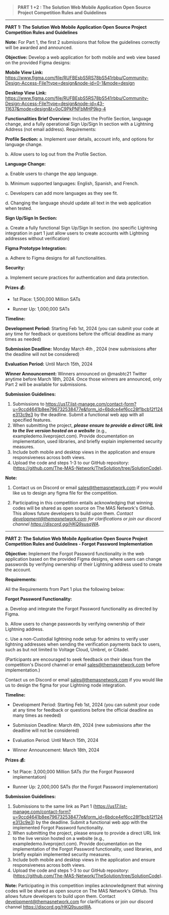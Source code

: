 > **PART 1 +2 : The Solution Web Mobile Application Open Source Project Competition Rules and Guidelines**
___________________________________________________________________________________________________________________________

**PART 1: The Solution Web Mobile Application Open Source Project Competition Rules and Guidelines**

**Note:** 
For Part 1, the first 2 submissions that follow the guidelines correctly will be awarded and announced.


**Objective:** Develop a web application for both mobile and web view based on the provided Figma designs:

**Mobile View Link:** https://www.figma.com/file/RUFBEsbS5RS78bS541rbbu/Community-Design-Access-File?type=design&node-id=0-1&mode=design

**Desktop View Link:** https://www.figma.com/file/RUFBEsbS5RS78bS541rbbu/Community-Design-Access-File?type=design&node-id=43-11637&mode=design&t=0oC9PkPNFbMHP9kg-4

**Functionalities Brief Overview:** 
Includes the Profile Section, language change, and a fully operational Sign Up/Sign In section with a Lightning Address (not email address). 
Requirements:

**Profile Section:**
a. Implement user details, account info, and options for language change.

b. Allow users to log out from the Profile Section.

**Language Change:**

a. Enable users to change the app language.

b. Minimum supported languages: English, Spanish, and French.

c. Developers can add more languages as they see fit.

d. Changing the language should update all text in the web application when tested.


**Sign Up/Sign In Section:**

a. Create a fully functional Sign Up/Sign In section.
(no specific Lightning integration in part 1 just allow users to create accounts with Lightning addresses without verification)

**Figma Prototype Integration:**

a. Adhere to Figma designs for all functionalities.


**Security:**

a. Implement secure practices for authentication and data protection.


**Prizes 💰:**

* 1st Place: 1,500,000 Million SATs

* Runner Up: 1,000,000 SATs


**Timeline:**

**Development Period:** 
Starting Feb 1st, 2024 (you can submit your code at any time for feedback or questions before the official deadline as many times as needed)

**Submission Deadline:** 
Monday March 4th , 2024 (new submissions after the deadline will not be considered)

**Evaluation Period:** 
Until March 15th, 2024

**Winner Announcement:** 
Winners announced on @masbtc21 Twitter anytime before March 18th, 2024. Once those winners are announced, only Part 2 will be available for submissions.

**Submission Guidelines:**

1.  Submissions to https://us17.list-manage.com/contact-form?u=9ccd4641b8ee796732538477e&form_id=6bdce4ef6cc28f1bcb12f124e313c9e3 by the deadline. Submit a functional web app with all specified features.
2.  When submitting the project, **_please ensure to provide a direct URL link to the live version hosted on a website_** (e.g., exampledemo.liveproject.com). Provide documentation on implementation, used libraries, and briefly explain implemented security measures.
3.  Include both mobile and desktop views in the application and ensure responsiveness across both views.
4.  Upload the code and steps 1-3 to our GitHub repository: (https://github.com/The-MAS-Network/TheSolution/tree/SolutionCode).

**Note:**
1.	Contact us on Discord or email sales@themasnetwork.com if you would like us to design any figma file for the competition.

2.	Participating in this competition entails acknowledging that winning codes will be shared as open source on The MAS Network's GitHub. This allows future developers to build upon them.
_Contact development@themasnetwork.com for clarifications or join our discord channel https://discord.gg/HKQ9susqWA_.

_________________________________________________________________________________________________________________________
**PART 2: The Solution Web Mobile Application Open Source Project Competition Rules and Guidelines - Forgot Password Implementation**

**Objective:** 
Implement the Forgot Password functionality in the web application based on the provided Figma designs, where users can change passwords by verifying ownership of their Lightning address used to create the account.

**Requirements:**

All the Requirements from Part 1 plus the following below: 

**Forgot Password Functionality:**

a. Develop and integrate the Forgot Password functionality as directed by Figma.

b. Allow users to change passwords by verifying ownership of their Lightning address.

c. Use a non-Custodial lightning node setup for admins to verify user lightning addresses when sending the verification payments back to users, such as but not limited to Voltage Cloud, Umbrel, or Citadel. 

(Participants are encouraged to seek feedback on their ideas from the competition's Discord channel or email sales@themasnetwork.com before implementation.)

Contact us on Discord or email sales@themasnetwork.com if you would like us to design the figma for your Lightning node integration.


**Timeline:**

* Development Period: Starting Feb 1st, 2024 (you can submit your code at any time for feedback or questions before the official deadline as many times as needed)

* Submission Deadline: March 4th, 2024 (new submissions after the deadline will not be considered)

* Evaluation Period: Until March 15th, 2024

* Winner Announcement: March 18th, 2024


**Prizes 💰:**
* 1st Place: 3,000,000 Million SATs (for the Forgot Password implementation)

* Runner Up: 2,000,000 SATs (for the Forgot Password implementation)


**Submission Guidelines:**

1. Submissions to the same link as Part 1 (https://us17.list-manage.com/contact-form?u=9ccd4641b8ee796732538477e&form_id=6bdce4ef6cc28f1bcb12f124e313c9e3) by the deadline. Submit a functional web app with the implemented Forgot Password functionality.
2. When submitting the project, please ensure to provide a direct URL link to the live version hosted on a website (e.g., exampledemo.liveproject.com). Provide documentation on the implementation of the Forgot Password functionality, used libraries, and briefly explain implemented security measures.
3. Include both mobile and desktop views in the application and ensure responsiveness across both views.
4. Upload the code and steps 1-3 to our GitHub repository: (https://github.com/The-MAS-Network/TheSolution/tree/SolutionCode).

**Note:** Participating in this competition implies acknowledgment that winning codes will be shared as open source on The MAS Network's GitHub. This allows future developers to build upon them. Contact development@themasnetwork.com for clarifications or join our discord channel https://discord.gg/HKQ9susqWA.
